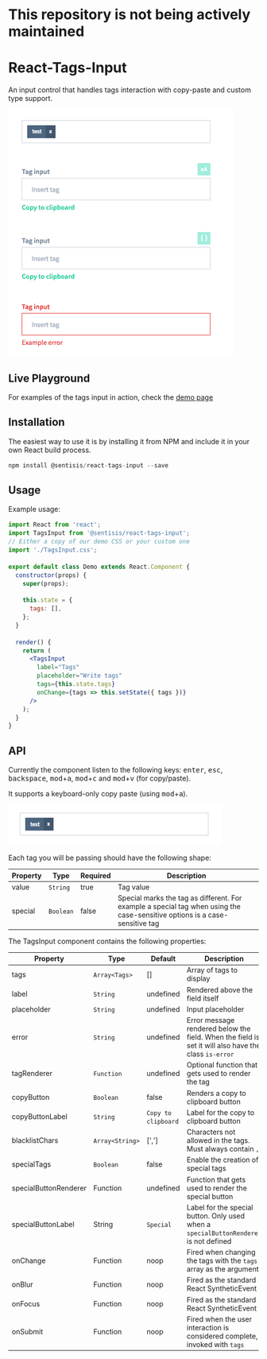 # This repository is not being actively maintained


React-Tags-Input
============

An input control that handles tags interaction with copy-paste and custom type support.

![demo](https://raw.githubusercontent.com/sentisis/react-tags-input/master/demo.gif)

## Live Playground

For examples of the tags input in action, check the [demo page](https://lang-ai.github.io/react-tags-input/)


## Installation

The easiest way to use it is by installing it from NPM and include it in your own React build process.

```javascript
npm install @sentisis/react-tags-input --save
```

## Usage

Example usage:
```jsx
import React from 'react';
import TagsInput from '@sentisis/react-tags-input';
// Either a copy of our demo CSS or your custom one
import './TagsInput.css';

export default class Demo extends React.Component {
  constructor(props) {
    super(props);

    this.state = {
      tags: [],
    };
  }

  render() {
    return (
      <TagsInput
        label="Tags"
        placeholder="Write tags"
        tags={this.state.tags}
        onChange={tags => this.setState({ tags })}
      />
    );
  }
}
```

## API
Currently the component listen to the following keys: <kbd>enter</kbd>, <kbd>esc</kbd>, <kbd>backspace</kbd>, <kbd>mod</kbd>+<kbd>a</kbd>, <kbd>mod</kbd>+<kbd>c</kbd> and <kbd>mod</kbd>+<kbd>v</kbd> (for copy/paste).

It supports a keyboard-only copy paste (using <kbd>mod</kbd>+<kbd>a</kbd>).

![copy-paste-demo](https://raw.githubusercontent.com/sentisis/react-tags-input/master/copy-paste-demo.gif)

Each tag you will be passing should have the following shape:

| Property | Type | Required | Description |
| -------- | ---- | ----------- | -------- |
| value | `String` | true | Tag value |
| special | `Boolean` | false | Special marks the tag as different. For example a special tag when using the case-sensitive options is a case-sensitive tag |


The TagsInput component contains the following properties:

| Property | Type | Default | Description |
| ---------| ---- | ------- | ----------- |
| tags | `Array<Tags>` | [] | Array of tags to display |
| label | `String` | undefined | Rendered above the field itself |
| placeholder | `String` | undefined | Input placeholder |
| error | `String` | undefined | Error message rendered below the field. When the field is set it will also have the class `is-error`|
| tagRenderer | `Function` | undefined | Optional function that gets used to render the tag |
| copyButton | `Boolean` | false | Renders a copy to clipboard button |
| copyButtonLabel | `String` | `Copy to clipboard` | Label for the copy to clipboard button |
| blacklistChars | `Array<String>` | [','] | Characters not allowed in the tags. Must always contain `,` |
| specialTags | `Boolean` | false | Enable the creation of special tags |
| specialButtonRenderer | Function | undefined | Function that gets used to render the special button |
| specialButtonLabel | String | `Special` | Label for the special button. Only used when a `specialButtonRenderer` is not defined |
| onChange | Function | noop | Fired when changing the tags with the `tags` array as the argument |
| onBlur | Function | noop | Fired as the standard React SyntheticEvent |
| onFocus | Function | noop | Fired as the standard React SyntheticEvent |
| onSubmit | Function | noop | Fired when the user interaction is considered complete, invoked with `tags` |
